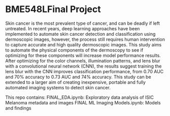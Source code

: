 # BME548LFinal Project 

Skin cancer is the most prevalent type of cancer, and can be deadly if left untreated. In recent years, deep learning approaches have been implemented to automate skin cancer detection and classification using dermoscopic images, however, the process still requires human intervention to capture accurate and high quality dermoscopic images. This study aims to automate the physical components of the dermoscopy  to see if optimizing for these components will increase model performance results. After optimizing for the color channels, illumination patterns, and lens blur with a convolutional neural network (CNN), the results suggest training the lens blur with the CNN improves classification performance, from 0.70 AUC and 70% accuracy to 0.73 AUC and 74% accuracy. This study can be extended to a larger aim of creating inexpensive, portable and fully automated imaging systems to detect skin cancer.

This repo contains: 
FINAL_EDA.ipynb: Exploratory data analysis of ISIC Melanoma metadata and images
FINAL ML Imaging Models.ipynb: Models and findings
